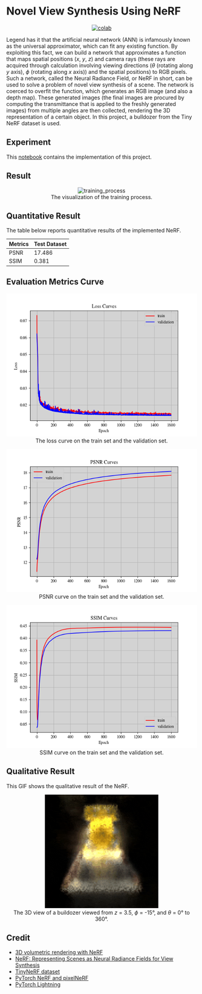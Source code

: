 # Novel View Synthesis Using NeRF


 <div align="center">
    <a href="https://colab.research.google.com/github/reshalfahsi/novel-view-synthesis/blob/master/Novel_View_Synthesis_Using_NeRF.ipynb"><img src="https://colab.research.google.com/assets/colab-badge.svg" alt="colab"></a>
    <br />
 </div>


Legend has it that the artificial neural network (ANN) is infamously known as the universal approximator, which can fit any existing function. By exploiting this fact, we can build a network that approximates a function that maps spatial positions (_x_, _y_, _z_) and camera rays (these rays are acquired through calculation involving viewing directions (_θ_ (rotating along _y_ axis), _ϕ_ (rotating along _x_ axis)) and the spatial positions) to RGB pixels. Such a network, called the Neural Radiance Field, or NeRF in short, can be used to solve a problem of novel view synthesis of a scene. The network is coerced to overfit the function, which generates an RGB image (and also a depth map). These generated images (the final images are procured by computing the transmittance that is applied to the freshly generated images) from multiple angles are then collected, rendering the 3D representation of a certain object. In this project, a bulldozer from the Tiny NeRF dataset is used.


## Experiment


This [notebook](https://github.com/reshalfahsi/novel-view-synthesis/blob/master/Novel_View_Synthesis_Using_NeRF.ipynb) contains the implementation of this project.


## Result


<p align="center"> <img src="https://github.com/reshalfahsi/novel-view-synthesis/blob/master/assets/training_process.gif" alt="training_process" > <br /> The visualization of the training process. </p>



## Quantitative Result

The table below reports quantitative results of the implemented NeRF.

Metrics | Test Dataset |
------------ | ------------- |
PSNR | 17.486 |
SSIM | 0.381 |


## Evaluation Metrics Curve


<p align="center"> <img src="https://github.com/reshalfahsi/novel-view-synthesis/blob/master/assets/loss_curve.png" alt="loss_curve" > <br /> The loss curve on the train set and the validation set. </p>

<p align="center"> <img src="https://github.com/reshalfahsi/novel-view-synthesis/blob/master/assets/psnr_curve.png" alt="psnr_curve" > <br /> PSNR curve on the train set and the validation set. </p>

<p align="center"> <img src="https://github.com/reshalfahsi/novel-view-synthesis/blob/master/assets/ssim_curve.png" alt="ssim_curve" > <br /> SSIM curve on the train set and the validation set. </p>


## Qualitative Result

This GIF shows the qualitative result of the NeRF.

<p align="center"> <img src="https://github.com/reshalfahsi/novel-view-synthesis/blob/master/assets/qualitative_result.gif" alt="qualitative_result" > <br /> The 3D view of a buildozer viewed from <i>z</i> = 3.5, <i>ϕ</i> = -15°, and <i>θ</i> = 0° to 360°. </p>


## Credit

- [3D volumetric rendering with NeRF](https://keras.io/examples/vision/nerf)
- [NeRF: Representing Scenes as Neural Radiance Fields for View Synthesis](https://arxiv.org/pdf/2003.08934.pdf)
- [TinyNeRF dataset](https://cseweb.ucsd.edu/~viscomp/projects/LF/papers/ECCV20/nerf/tiny_nerf_data.npz)
- [PyTorch NeRF and pixelNeRF](https://github.com/airalcorn2/pytorch-nerf)
- [PyTorch Lightning](https://lightning.ai/docs/pytorch/latest/)
